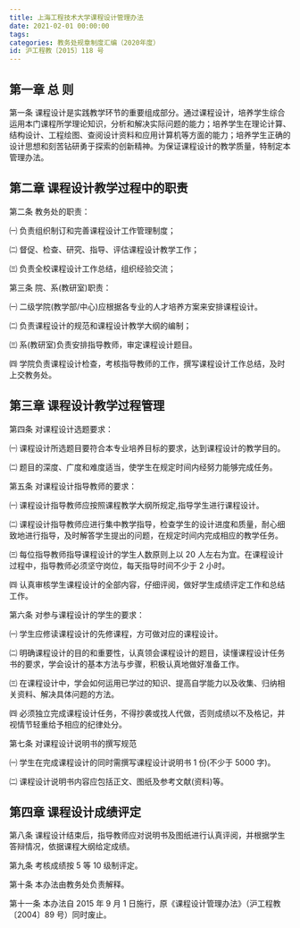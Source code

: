 ```yaml
---
title: 上海工程技术大学课程设计管理办法
date: 2021-02-01 00:00:00
tags: 
categories: 教务处规章制度汇编（2020年度）
id: 沪工程教〔2015〕118 号
---
```


## 第一章 总 则

第一条 课程设计是实践教学环节的重要组成部分。通过课程设计，培养学生综合运用本门课程所学理论知识，分析和解决实际问题的能力；培养学生在理论计算、结构设计、工程绘图、查阅设计资料和应用计算机等方面的能力；培养学生正确的设计思想和刻苦钻研勇于探索的创新精神。为保证课程设计的教学质量，特制定本管理办法。

## 第二章 课程设计教学过程中的职责

第二条 教务处的职责：

㈠ 负责组织制订和完善课程设计工作管理制度；

㈡ 督促、检查、研究、指导、评估课程设计教学工作；

㈢ 负责全校课程设计工作总结，组织经验交流；

第三条 院、系(教研室)职责：

㈠ 二级学院(教学部/中心)应根据各专业的人才培养方案来安排课程设计。

㈡ 负责课程设计的规范和课程设计教学大纲的编制；

㈢ 系(教研室)负责安排指导教师，审定课程设计题目。

㈣ 学院负责课程设计检查，考核指导教师的工作，撰写课程设计工作总结，及时上交教务处。

## 第三章 课程设计教学过程管理

第四条 对课程设计选题要求：

㈠ 课程设计所选题目要符合本专业培养目标的要求，达到课程设计的教学目的。

㈡ 题目的深度、广度和难度适当，使学生在规定时间内经努力能够完成任务。

第五条 对课程设计指导教师的要求：

㈠ 课程设计指导教师应按照课程教学大纲所规定,指导学生进行课程设计。

㈡ 课程设计指导教师应进行集中教学指导，检查学生的设计进度和质量，耐心细致地进行指导，及时解答学生提出的问题，在规定时间内完成相应的教学任务。

㈢ 每位指导教师指导课程设计的学生人数原则上以 20 人左右为宜。在课程设计过程中，指导教师必须坚守岗位，每天指导时间不少于 2 小时。

㈣ 认真审核学生课程设计的全部内容，仔细评阅，做好学生成绩评定工作和总结工作。

第六条 对参与课程设计的学生的要求：

㈠ 学生应修读课程设计的先修课程，方可做对应的课程设计。

㈡ 明确课程设计的目的和重要性，认真领会课程设计的题目，读懂课程设计任务书的要求，学会设计的基本方法与步骤，积极认真地做好准备工作。

㈢ 在课程设计中，学会如何运用已学过的知识、提高自学能力以及收集、归纳相关资料、解决具体问题的方法。

㈣ 必须独立完成课程设计任务，不得抄袭或找人代做，否则成绩以不及格记，并视情节轻重给予相应的纪律处分。

第七条 对课程设计说明书的撰写规范

㈠ 学生在完成课程设计的同时需撰写课程设计说明书 1 份(不少于 5000 字)。

㈡ 课程设计说明书内容应包括正文、图纸及参考文献(资料)等。

## 第四章 课程设计成绩评定

第八条 课程设计结束后，指导教师应对说明书及图纸进行认真评阅，并根据学生答辩情况，依据课程大纲给定成绩。

第九条 考核成绩按 5 等 10 级制评定。

第十条 本办法由教务处负责解释。

第十一条 本办法自 2015 年 9 月 1 日施行，原《课程设计管理办法》（沪工程教〔2004〕89 号）同时废止。
